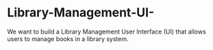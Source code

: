 # Library-Management-UI-
We want to build a Library Management User Interface (UI) that allows users to manage books in a library system.

